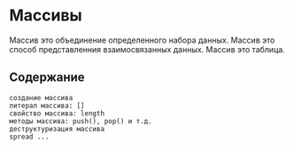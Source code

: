 # Массивы
Массив это объединение определенного набора данных.
Массив это способ представленния взаимосвязанных данных.
Массив это таблица.

## Содержание

    создание массива
    литерал массива: []
    свойство массива: length
    методы массива: push(), pop() и т.д.
    деструктуризация массива
    spread ...
